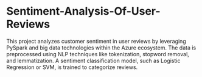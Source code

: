 # Sentiment-Analysis-Of-User-Reviews
This project analyzes customer sentiment in user reviews by leveraging PySpark and big data technologies within the Azure ecosystem. The data is preprocessed using NLP techniques like tokenization, stopword removal, and lemmatization. A sentiment classification model, such as Logistic Regression or SVM, is trained to categorize reviews. 
